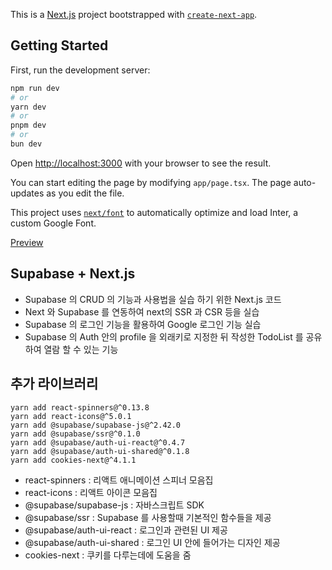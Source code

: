 This is a [Next.js](https://nextjs.org/) project bootstrapped with [`create-next-app`](https://github.com/vercel/next.js/tree/canary/packages/create-next-app).

## Getting Started

First, run the development server:

```bash
npm run dev
# or
yarn dev
# or
pnpm dev
# or
bun dev
```

Open [http://localhost:3000](http://localhost:3000) with your browser to see the result.

You can start editing the page by modifying `app/page.tsx`. The page auto-updates as you edit the file.

This project uses [`next/font`](https://nextjs.org/docs/basic-features/font-optimization) to automatically optimize and load Inter, a custom Google Font.

[Preview](https://supa-next-todo-pink.vercel.app/)

## Supabase + Next.js

- Supabase 의 CRUD 의 기능과 사용법을 실습 하기 위한 Next.js 코드
- Next 와 Supabase 를 연동하여 next의 SSR 과 CSR 등을 실습
- Supabase 의 로그인 기능을 활용하여  Google 로그인 기능 실습
- Supabase 의 Auth 안의 profile 을 외래키로 지정한 뒤 작성한 TodoList 를 공유하여 열람 할 수 있는 기능

## 추가 라이브러리

```
yarn add react-spinners@^0.13.8
yarn add react-icons@^5.0.1
yarn add @supabase/supabase-js@^2.42.0
yarn add @supabase/ssr@^0.1.0
yarn add @supabase/auth-ui-react@^0.4.7
yarn add @supabase/auth-ui-shared@^0.1.8
yarn add cookies-next@^4.1.1
```

- react-spinners : 리액트 애니메이션 스피너 모음집
- react-icons : 리액트 아이콘 모음집
- @supabase/supabase-js : 자바스크립트 SDK
- @supabase/ssr : Supabase 를 사용할때 기본적인 함수들을 제공
- @supabase/auth-ui-react : 로그인과 관련된 UI 제공
- @supabase/auth-ui-shared : 로그인 UI 안에 들어가는 디자인 제공
- cookies-next : 쿠키를 다루는데에 도움을 줌
